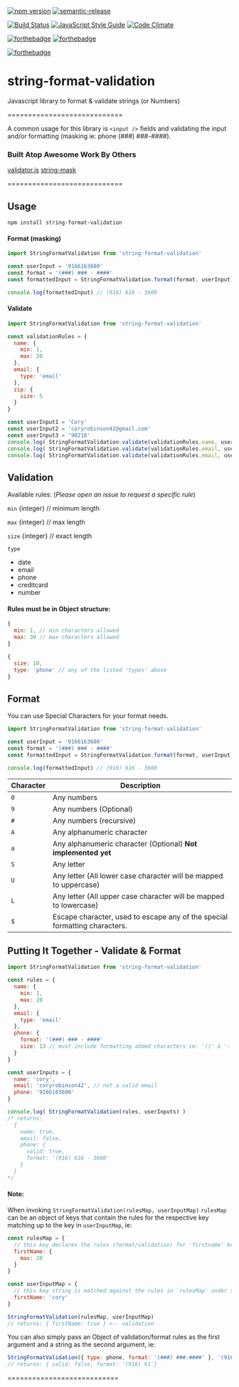 [![npm version](https://badge.fury.io/js/string-format-validation.svg)](https://badge.fury.io/js/string-format-validation)
[![semantic-release](https://img.shields.io/badge/%20%20%F0%9F%93%A6%F0%9F%9A%80-semantic--release-e10079.svg)](https://github.com/semantic-release/semantic-release)

[![Build Status](https://travis-ci.org/crobinson42/string-format-validation.svg?branch=master)](https://travis-ci.org/crobinson42/string-format-validation)
[![JavaScript Style Guide](https://img.shields.io/badge/code%20style-standard-brightgreen.svg)](http://standardjs.com/)
[![Code Climate](https://codeclimate.com/github/crobinson42/string-format-validation/badges/gpa.svg)](https://codeclimate.com/github/crobinson42/string-format-validation)

[![forthebadge](https://img.shields.io/badge/Node.js-v4-yellow.svg)](http://nodejs.org)
[![forthebadge](https://img.shields.io/badge/Node.js-v6-orange.svg)](http://nodejs.org)

[![forthebadge](https://img.shields.io/badge/Mom%20Made-Pizza%20Rolls-blue.svg)](http://pizza.com)


# string-format-validation
Javascript library to format &amp; validate strings (or Numbers)

============================

A common usage for this library is `<input />` fields and validating the input and/or formatting (masking ie: phone (###) ###-####).

### Built Atop Awesome Work By Others
[validator.js](https://github.com/chriso/validator.js/)
[string-mask](https://github.com/the-darc/string-mask)

============================

## Usage

`npm install string-format-validation`

#### Format (masking)

```js
import StringFormatValidation from 'string-format-validation'

const userInput = '9166163600'
const format = '(###) ### - ####'
const formattedInput = StringFormatValidation.format(format, userInput)

console.log(formattedInput) // (916) 616 - 3600
```

#### Validate

```js
import StringFormatValidation from 'string-format-validation'

const validationRules = {
  name: {
    min: 1,
    max: 20
  },
  email: {
    type: 'email'
  },
  zip: {
    size: 5
  }
}

const userInput1 = 'Cory'
const userInput2 = 'coryrobinson42@gmail.com'
const userInput3 = '90210'
console.log( StringFormatValidation.validate(validationRules.name, userInput1) ) // returns `true`
console.log( StringFormatValidation.validate(validationRules.email, userInput2) ) // returns `true`
console.log( StringFormatValidation.validate(validationRules.email, userInput3) ) // returns `true` because the string length is '===' 5

```

## Validation
Available rules: (*Please open an issue to request a specific rule*)

`min` {integer} // minimum length

`max` {integer} // max length

`size` {integer} // exact length

`type`
  - date
  - email
  - phone
  - creditcard
  - number

#### Rules must be in Object structure:

```js
{
  min: 1, // min characters allowed
  max: 30 // max characters allowed
}

{
  size: 10,
  type: 'phone' // any of the listed 'types' above
}
```

## Format

You can use Special Characters for your format needs.

```js
import StringFormatValidation from 'string-format-validation'

const userInput = '9166163600'
const format = '(###) ### - ####'
const formattedInput = StringFormatValidation.format(format, userInput)

console.log(formattedInput) // (916) 616 - 3600
```

Character | Description
--- | ---
`0` | Any numbers
`9` | Any numbers (Optional)
`#` | Any numbers (recursive)
`A` | Any alphanumeric character
`a` | Any alphanumeric character (Optional) __Not implemented yet__
`S` | Any letter
`U` | Any letter (All lower case character will be mapped to uppercase)
`L` | Any letter (All upper case character will be mapped to lowercase)
`$` | Escape character, used to escape any of the special formatting characters.

## Putting It Together - Validate & Format

```js
import StringFormatValidation from 'string-format-validation'

const rules = {
  name: {
    min: 1,
    max: 20
  },
  email: {
    type: 'email'
  },
  phone: {
    format: '(###) ### - ####'
    size: 13 // must include formatting added characters ie: '()' & '-'
  }
}

const userInputs = {
  name: 'cory',
  email: 'coryrobinson42', // not a valid email
  phone: '9166163600'
}

console.log( StringFormatValidation(rules, userInputs) )
/* returns:
  {
    name: true,
    email: false,
    phone: {
      valid: true,
      format: '(916) 616 - 3600'
    }
  }
*/
```

#### Note:

When invoking `StringFormatValidation(rulesMap, userInputMap)` `rulesMap` can be an
object of keys that contain the rules for the respective key matching up to the key in `userInputMap`, ie:

```js
const rulesMap = {
  // this key declares the rules (format/validation) for 'firstname' key in `userInputMap`
  firstName: {
    max: 20
  }
}

const userInputMap = {
  // this key string is matched against the rules in `rulesMap` under the same key
  firstName: 'cory'
}

StringFormatValidation(rulesMap, userInputMap)
// returns: { firstName: true } <-- validation
```

You can also simply pass an Object of validation/format rules as the first argument
and a string as the second argument, ie:

```js
StringFormatValidation({ type: phone, format: '(###) ###-####' }, '(916) 61')
// returns: { valid: false, format: '(916) 61'}
```
===========================
